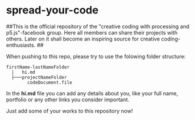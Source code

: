 # spread-your-code
##This is the official repository of the "creative coding with processing and p5.js"-facebook group. Here all members can share their projects with others. Later on it shall become an inspiring source for creative coding-enthusiasts. ##

When pushing to this repo, please try to use the folowing folder structure:

```
firstName-lastNameFolder
  |   hi.md
  ├───projectNameFolder
		codeDocument.file
```   

In the __hi.md__ file you can add any details about you, like your full name, portfolio or any other links you consider important.

Just add some of your works to this repository now! 
